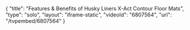 {
    "title": "Features & Benefits of Husky Liners X-Act Contour Floor Mats",
    "type": "solo",
    "layout": "iframe-static",
    "videoId": "6807564",
    "url": "\/tvpembed\/6807564"
}